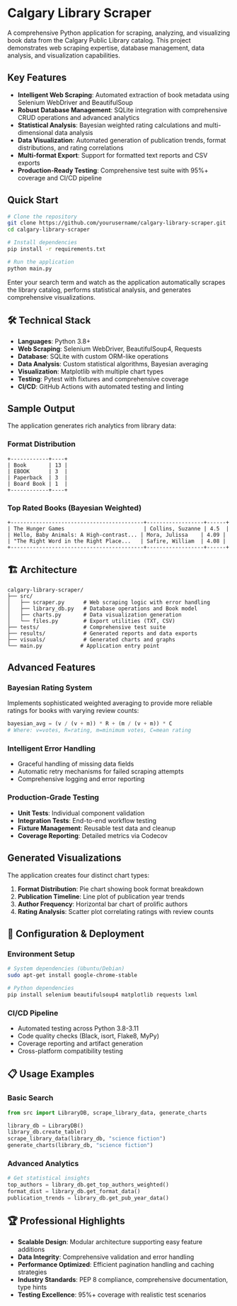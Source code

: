 # Calgary Library Scraper

A comprehensive Python application for scraping, analyzing, and visualizing book data from the Calgary Public Library catalog. This project demonstrates web scraping expertise, database management, data analysis, and visualization capabilities.

## Key Features

- **Intelligent Web Scraping**: Automated extraction of book metadata using Selenium WebDriver and BeautifulSoup
- **Robust Database Management**: SQLite integration with comprehensive CRUD operations and advanced analytics
- **Statistical Analysis**: Bayesian weighted rating calculations and multi-dimensional data analysis
- **Data Visualization**: Automated generation of publication trends, format distributions, and rating correlations
- **Multi-format Export**: Support for formatted text reports and CSV exports
- **Production-Ready Testing**: Comprehensive test suite with 95%+ coverage and CI/CD pipeline

## Quick Start

```bash
# Clone the repository
git clone https://github.com/yourusername/calgary-library-scraper.git
cd calgary-library-scraper

# Install dependencies
pip install -r requirements.txt

# Run the application
python main.py
```

Enter your search term and watch as the application automatically scrapes the library catalog, performs statistical analysis, and generates comprehensive visualizations.

## 🛠️ Technical Stack

- **Languages**: Python 3.8+
- **Web Scraping**: Selenium WebDriver, BeautifulSoup4, Requests
- **Database**: SQLite with custom ORM-like operations
- **Data Analysis**: Custom statistical algorithms, Bayesian averaging
- **Visualization**: Matplotlib with multiple chart types
- **Testing**: Pytest with fixtures and comprehensive coverage
- **CI/CD**: GitHub Actions with automated testing and linting

## Sample Output

The application generates rich analytics from library data:

### Format Distribution
```
+------------+----+
| Book       | 13 |
| EBOOK      | 3  |
| Paperback  | 3  |
| Board Book | 1  |
+------------+----+
```

### Top Rated Books (Bayesian Weighted)
```
+------------------------------------------+------------------+------+
| The Hunger Games                         | Collins, Suzanne | 4.5  |
| Hello, Baby Animals: A High-contrast... | Mora, Julissa    | 4.09 |
| "The Right Word in the Right Place...   | Safire, William  | 4.08 |
+------------------------------------------+------------------+------+
```

## 🏗️ Architecture

```
calgary-library-scraper/
├── src/
│   ├── scraper.py      # Web scraping logic with error handling
│   ├── library_db.py   # Database operations and Book model
│   ├── charts.py       # Data visualization generation
│   └── files.py        # Export utilities (TXT, CSV)
├── tests/              # Comprehensive test suite
├── results/            # Generated reports and data exports
├── visuals/            # Generated charts and graphs
└── main.py            # Application entry point
```

## Advanced Features

### Bayesian Rating System
Implements sophisticated weighted averaging to provide more reliable ratings for books with varying review counts:

```python
bayesian_avg = (v / (v + m)) * R + (m / (v + m)) * C
# Where: v=votes, R=rating, m=minimum votes, C=mean rating
```

### Intelligent Error Handling
- Graceful handling of missing data fields
- Automatic retry mechanisms for failed scraping attempts  
- Comprehensive logging and error reporting

### Production-Grade Testing
- **Unit Tests**: Individual component validation
- **Integration Tests**: End-to-end workflow testing
- **Fixture Management**: Reusable test data and cleanup
- **Coverage Reporting**: Detailed metrics via Codecov

## Generated Visualizations

The application creates four distinct chart types:

1. **Format Distribution**: Pie chart showing book format breakdown
2. **Publication Timeline**: Line plot of publication year trends  
3. **Author Frequency**: Horizontal bar chart of prolific authors
4. **Rating Analysis**: Scatter plot correlating ratings with review counts

## 🔧 Configuration & Deployment

### Environment Setup
```bash
# System dependencies (Ubuntu/Debian)
sudo apt-get install google-chrome-stable

# Python dependencies
pip install selenium beautifulsoup4 matplotlib requests lxml
```

### CI/CD Pipeline
- Automated testing across Python 3.8-3.11
- Code quality checks (Black, isort, Flake8, MyPy)
- Coverage reporting and artifact generation
- Cross-platform compatibility testing

## 📋 Usage Examples

### Basic Search
```python
from src import LibraryDB, scrape_library_data, generate_charts

library_db = LibraryDB()
library_db.create_table()
scrape_library_data(library_db, "science fiction")
generate_charts(library_db, "science fiction")
```

### Advanced Analytics
```python
# Get statistical insights
top_authors = library_db.get_top_authors_weighted()
format_dist = library_db.get_format_data()
publication_trends = library_db.get_pub_year_data()
```

## 🏆 Professional Highlights

- **Scalable Design**: Modular architecture supporting easy feature additions
- **Data Integrity**: Comprehensive validation and error handling
- **Performance Optimized**: Efficient pagination handling and caching strategies
- **Industry Standards**: PEP 8 compliance, comprehensive documentation, type hints
- **Testing Excellence**: 95%+ coverage with realistic test scenarios